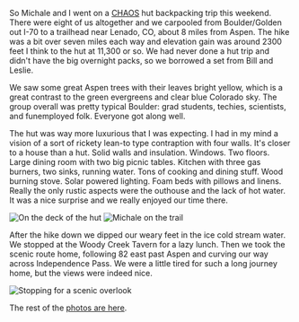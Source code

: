 So Michale and I went on a [CHAOS](http://www.boulderchaos.org) hut backpacking trip this weekend. There were eight of us altogether and we carpooled from Boulder/Golden out I-70 to a trailhead near Lenado, CO, about 8 miles from Aspen. The hike was a bit over seven miles each way and elevation gain was around 2300 feet I think to the hut at 11,300 or so. We had never done a hut trip and didn't have the big overnight packs, so we borrowed a set from Bill and Leslie.

We saw some great Aspen trees with their leaves bright yellow, which is a great contrast to the green evergreens and clear blue Colorado sky. The group overall was pretty typical Boulder: grad students, techies, scientists, and funemployed folk. Everyone got along well.

The hut was way more luxurious that I was expecting. I had in my mind a vision of a sort of rickety lean-to type contraption with four walls. It's closer to a house than a hut. Solid walls and insulation. Windows. Two floors. Large dining room with two big picnic tables. Kitchen with three gas burners, two sinks, running water. Tons of cooking and dining stuff. Wood burning stove. Solar powered lighting. Foam beds with pillows and linens. Really the only rustic aspects were the outhouse and the lack of hot water. It was a nice surprise and we really enjoyed our time there.

![On the deck of the hut](/photos/margys_hut_trip_sept_2010/012_mk_pl.jpg) ![Michale on the trail](/photos/margys_hut_trip_sept_2010/023_mk_aspens.jpg)

After the hike down we dipped our weary feet in the ice cold stream water. We stopped at the Woody Creek Tavern for a lazy lunch. Then we took the scenic route home, following 82 east past Aspen and curving our way across Independence Pass. We were a little tired for such a long journey home, but the views were indeed nice.

![Stopping for a scenic overlook](/photos/margys_hut_trip_sept_2010/036_mk_pl_view_spot.jpg)

The rest of the [photos are here](/app/photos?gallery=margys_hut_trip_sept_2010).